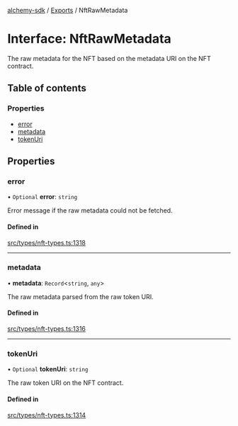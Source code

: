 [alchemy-sdk](../README.md) / [Exports](../modules.md) / NftRawMetadata

# Interface: NftRawMetadata

The raw metadata for the NFT based on the metadata URI on the NFT contract.

## Table of contents

### Properties

- [error](NftRawMetadata.md#error)
- [metadata](NftRawMetadata.md#metadata)
- [tokenUri](NftRawMetadata.md#tokenuri)

## Properties

### error

• `Optional` **error**: `string`

Error message if the raw metadata could not be fetched.

#### Defined in

[src/types/nft-types.ts:1318](https://github.com/alchemyplatform/alchemy-sdk-js/blob/1ee40cb2/src/types/nft-types.ts#L1318)

___

### metadata

• **metadata**: `Record`<`string`, `any`\>

The raw metadata parsed from the raw token URI.

#### Defined in

[src/types/nft-types.ts:1316](https://github.com/alchemyplatform/alchemy-sdk-js/blob/1ee40cb2/src/types/nft-types.ts#L1316)

___

### tokenUri

• `Optional` **tokenUri**: `string`

The raw token URI on the NFT contract.

#### Defined in

[src/types/nft-types.ts:1314](https://github.com/alchemyplatform/alchemy-sdk-js/blob/1ee40cb2/src/types/nft-types.ts#L1314)
